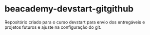 # beacademy-devstart-gitgithub
Repositório criado para o curso devstart para envio dos entregáveis e projetos futuros e ajuste na configuração do git.

